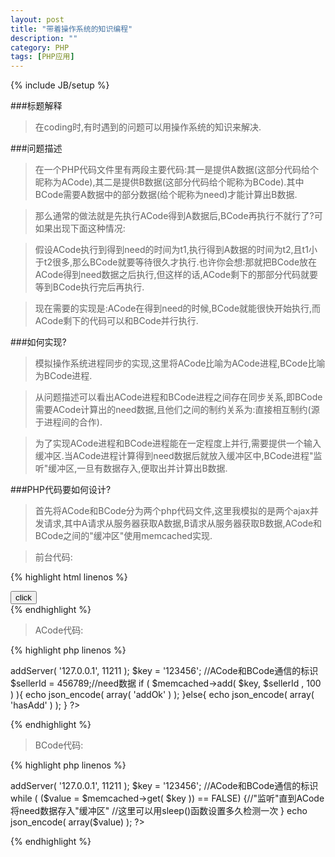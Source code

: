 ```yaml
---
layout: post
title: "带着操作系统的知识编程"
description: ""
category: PHP
tags: [PHP应用]
---
```

{% include JB/setup %}

###标题解释

>在coding时,有时遇到的问题可以用操作系统的知识来解决.

###问题描述

>在一个PHP代码文件里有两段主要代码:其一是提供A数据\(这部分代码给个昵称为ACode\),其二是提供B数据\(这部分代码给个昵称为BCode\).其中BCode需要A数据中的部分数据\(给个昵称为need\)才能计算出B数据.

>那么通常的做法就是先执行ACode得到A数据后,BCode再执行不就行了?可如果出现下面这种情况:

>假设ACode执行到得到need的时间为t1,执行得到A数据的时间为t2,且t1小于t2很多,那么BCode就要等待很久才执行.也许你会想:那就把BCode放在ACode得到need数据之后执行,但这样的话,ACode剩下的那部分代码就要等到BCode执行完后再执行.

>现在需要的实现是:ACode在得到need的时候,BCode就能很快开始执行,而ACode剩下的代码可以和BCode并行执行.

<!--more-->

###如何实现?

>模拟操作系统进程同步的实现,这里将ACode比喻为ACode进程,BCode比喻为BCode进程.

>从问题描述可以看出ACode进程和BCode进程之间存在同步关系,即BCode需要ACode计算出的need数据,且他们之间的制约关系为:直接相互制约\(源于进程间的合作\).

>为了实现ACode进程和BCode进程能在一定程度上并行,需要提供一个输入缓冲区.当ACode进程计算得到need数据后就放入缓冲区中,BCode进程"监听"缓冲区,一旦有数据存入,便取出并计算出B数据.

###PHP代码要如何设计?

>首先将ACode和BCode分为两个php代码文件,这里我模拟的是两个ajax并发请求,其中A请求从服务器获取A数据,B请求从服务器获取B数据,ACode和BCode之间的"缓冲区"使用memcached实现.

>前台代码:

{% highlight html linenos %}
<!DOCTYPE html PUBLIC "-//W3C//DTD HTML 4.01 Transitional//EN" "http://www.w3.org/TR/html4/loose.dtd">
<html>
    <head>
    <meta http-equiv="Content-Type" content="text/html; charset=UTF-8">
    <title>Wp Migration</title>
        <script src="http://code.jquery.com/jquery-1.9.1.js"></script>
            <script>
                $(function(){
                    $('#myForm').on('click',function(e){
                         $.ajax({
                            url:'ACode.php',
                            data:$(this).serialize(),
                            type:'GET',
                            success:function(result){
                                $('#result').append(result);
                            }
                        });
                         $.ajax({
                            url:'BCode.php',
                            data:$(this).serialize(),
                            type:'GET',
                            success:function(result){
                                $('#result').append(result);
                            }
                        });
                        return false;
                    });
                });
        </script>
    </head>
    <body>
        <button id="myForm">click</button>
        <div id="result"></div>
    </body>
</html>
{% endhighlight %}

>ACode代码:

{% highlight php linenos %}
<?php 
    $memcached = new memcached( 'fetch' );
    $memcached->addServer( '127.0.0.1', 11211 );
    $key = '123456'; //ACode和BCode通信的标识
    $sellerId = 456789;//need数据
    if ( $memcached->add( $key, $sellerId , 100 ) ){
        echo json_encode( array( 'addOk' ) );
    }else{
        echo json_encode( array( 'hasAdd' ) );
    }
?>
{% endhighlight %}

>BCode代码:

{% highlight php linenos %}
<?php
    $memcached = new memcached( 'fetch' );
    $memcached->addServer( '127.0.0.1', 11211 );
    $key = '123456'; //ACode和BCode通信的标识
    while ( ($value = $memcached->get( $key )) == FALSE) {//"监听"直到ACode将need数据存入"缓冲区"
        //这里可以用sleep()函数设置多久检测一次
    }
    echo json_encode( array($value) );
?>
{% endhighlight %}